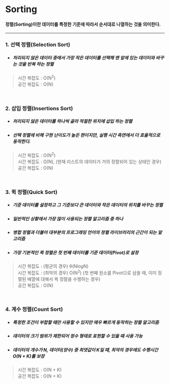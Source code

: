 # Sorting

#### 정렬(Sorting)이란 데이터를 특정한 기준에 따라서 순서대로 나열하는 것을 의미한다.

---

### 1. 선택 정렬(Selection Sort)
- ##### 처리되지 않은 데이터 중에서 *가장 작은 데이터를 선택해 맨 앞에 있는 데이터와 바꾸는 것을 반복 하는 정렬*
> 시간 복잡도 : O(N<sup>2</sup>)<br/>
> 공간 복잡도 : O(N)

<br/>

### 2. 삽입 정렬(Insertions Sort)
- ##### 처리되지 않은 데이터를 하나씩 골라 *적절한 위치에 삽입 하는 정렬*
- ##### 선택 정렬에 비해 구현 난이도가 높은 편이지만, 실행 시간 측면에서 더 효율적으로 동작한다.
> 시간 복잡도 : O(N<sup>2</sup>)<br/>
> 시간 복잡도 : Ω(N), (현재 리스트의 데이터가 거의 정렬되어 있는 상태인 경우)<br/>
> 공간 복잡도 : O(N)

<br/>

### 3. 퀵 정렬(Quick Sort)
- ##### 기준 데이터를 설정하고 그 *기준보다 큰 데이터와 작은 데이터의 위치를 바꾸는 정렬*
- ##### 일반적인 상황에서 가장 많이 사용되는 정렬 알고리즘 중 하나
- ##### 병합 정렬과 더불어 대부분의 프로그래밍 언어의 정렬 라이브러리의 근간이 되는 알고리즘
- ##### 가장 기본적인 퀵 정렬은 첫 번째 데이터를 기준 데이터(Pivot)로 설정
> 시간 복잡도 : (평균의 경우) θ(N*log*N)<br/>
> 시간 복잡도 : (최악의 경우) O(N<sup>2</sup>) (첫 번째 원소를 Pivot으로 삼을 때, 이미 정렬된 배열에 대해서 퀵 정렬을 수행하는 경우)<br/>
> 공간 복잡도 : O(N)

<br/>

### 4. 계수 정렬(Count Sort)
- ##### 특정한 조건이 부합할 때만 사용할 수 있지만 매우 빠르게 동작하는 정렬 알고리즘
- ##### *데이터의 크기 범위가 제한되어 정수 형태로 표현할 수 있을 때* 사용 가능
- ##### 데이터의 개수가 N, 데이터(양수) 중 최댓값이 K일 때, 최악의 경우에도 수행시간 O(N + K)를 보장
> 시간 복잡도 : O(N + K)<br/>
> 공간 복잡도 : O(N + K)
